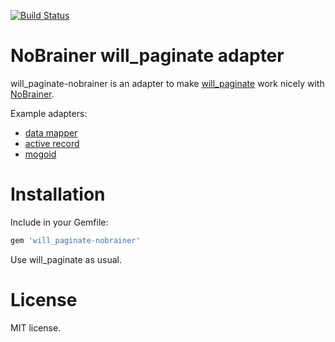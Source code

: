[![Build Status](https://travis-ci.org/vyorkin-personal/will_paginate-nobrainer.svg)](https://travis-ci.org/vyorkin-personal/will_paginate-nobrainer)

# NoBrainer will_paginate adapter

will_paginate-nobrainer is an adapter to make [will_paginate](https://github.com/mislav/will_paginate) work nicely with [NoBrainer](https://github.com/nviennot/nobrainer).

Example adapters:
* [data mapper](https://github.com/mislav/will_paginate/blob/master/lib/will_paginate/data_mapper.rb)
* [active record](https://github.com/mislav/will_paginate/blob/master/lib/will_paginate/active_record.rb)
* [mogoid](https://github.com/mislav/will_paginate/blob/master/lib/will_paginate/mongoid.rb)

# Installation

Include in your Gemfile:

```ruby
gem 'will_paginate-nobrainer'
```

Use will_paginate as usual.

# License

MIT license.
